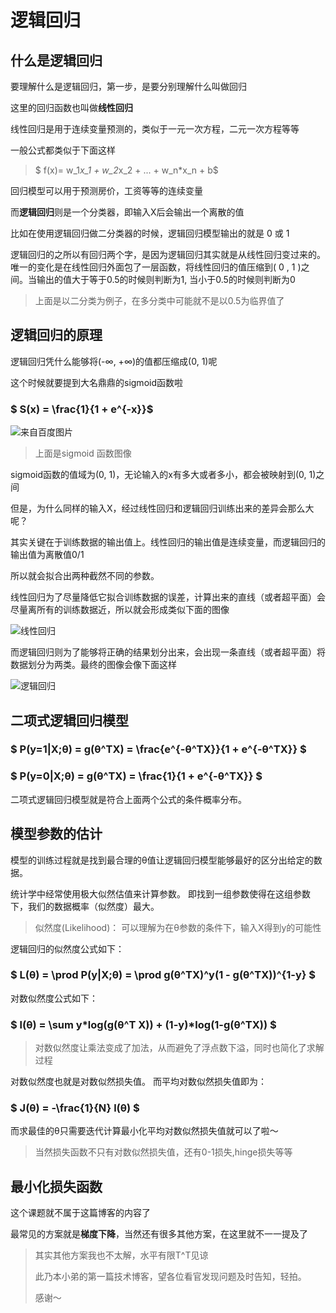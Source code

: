 # 逻辑回归

## 什么是逻辑回归
要理解什么是逻辑回归，第一步，是要分别理解什么叫做回归

这里的回归函数也叫做**线性回归**

线性回归是用于连续变量预测的，类似于一元一次方程，二元一次方程等等

一般公式都类似于下面这样
> $ f(x)= w_1*x_1 + w_2*x_2 + ... + w_n*x_n + b$

回归模型可以用于预测房价，工资等等的连续变量

而**逻辑回归**则是一个分类器，即输入X后会输出一个离散的值

比如在使用逻辑回归做二分类器的时候，逻辑回归模型输出的就是 0 或 1 

逻辑回归的之所以有回归两个字，是因为逻辑回归其实就是从线性回归变过来的。唯一的变化是在线性回归外面包了一层函数，将线性回归的值压缩到( 0 , 1 )之间。当输出的值大于等于0.5的时候则判断为1, 当小于0.5的时候则判断为0
>上面是以二分类为例子，在多分类中可能就不是以0.5为临界值了


## 逻辑回归的原理
逻辑回归凭什么能够将(-∞, +∞)的值都压缩成(0, 1)呢

这个时候就要提到大名鼎鼎的sigmoid函数啦

### $ S(x) = \frac{1}{1 + e^{-x}}$
![来自百度图片](https://gss0.bdstatic.com/94o3dSag_xI4khGkpoWK1HF6hhy/baike/c0%3Dbaike80%2C5%2C5%2C80%2C26/sign=892a5cb4c55c10383073c690d378f876/c9fcc3cec3fdfc03f23fbf16d73f8794a5c226dc.jpg)

> 上面是sigmoid 函数图像 

sigmoid函数的值域为(0, 1)，无论输入的x有多大或者多小，都会被映射到(0, 1)之间

但是，为什么同样的输入X，经过线性回归和逻辑回归训练出来的差异会那么大呢？

其实关键在于训练数据的输出值上。线性回归的输出值是连续变量，而逻辑回归的输出值为离散值0/1

所以就会拟合出两种截然不同的参数。

线性回归为了尽量降低它拟合训练数据的误差，计算出来的直线（或者超平面）会尽量离所有的训练数据近，所以就会形成类似下面的图像

![线性回归](http://p1yxapae6.bkt.clouddn.com//ml/%E7%BA%BF%E6%80%A7%E5%9B%9E%E5%BD%92.png)

而逻辑回归则为了能够将正确的结果划分出来，会出现一条直线（或者超平面）将数据划分为两类。最终的图像会像下面这样

![逻辑回归](http://p1yxapae6.bkt.clouddn.com//ml/%E9%80%BB%E8%BE%91%E5%9B%9E%E5%BD%92.png)




## 二项式逻辑回归模型
### $ P(y=1|X;θ) = g(θ^TX) = \frac{e^{-θ^TX}}{1 + e^{-θ^TX}} $
### $ P(y=0|X;θ) = g(θ^TX) = \frac{1}{1 + e^{-θ^TX}} $
二项式逻辑回归模型就是符合上面两个公式的条件概率分布。

## 模型参数的估计
模型的训练过程就是找到最合理的θ值让逻辑回归模型能够最好的区分出给定的数据。

统计学中经常使用极大似然估值来计算参数。
即找到一组参数使得在这组参数下，我们的数据概率（似然度）最大。
> 似然度(Likelihood)： 可以理解为在θ参数的条件下，输入X得到y的可能性

逻辑回归的似然度公式如下：
### $ L(θ) = \prod P(y|X;θ) = \prod g(θ^TX)^y(1 - g(θ^TX))^{1-y} $

对数似然度公式如下：
### $ l(θ) = \sum y*log(g(θ^T X)) + (1-y)*log(1-g(θ^TX)) $
> 对数似然度让乘法变成了加法，从而避免了浮点数下溢，同时也简化了求解过程

对数似然度也就是对数似然损失值。
而平均对数似然损失值即为：
### $ J(θ) = -\frac{1}{N} l(θ) $

而求最佳的θ只需要迭代计算最小化平均对数似然损失值就可以了啦～
> 当然损失函数不只有对数似然损失值，还有0-1损失,hinge损失等等

## 最小化损失函数
这个课题就不属于这篇博客的内容了

最常见的方案就是**梯度下降**，当然还有很多其他方案，在这里就不一一提及了
> 其实其他方案我也不太解，水平有限T^T见谅
> 
> 此乃本小弟的第一篇技术博客，望各位看官发现问题及时告知，轻拍。
> 
> 感谢～











